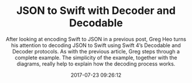 ---
title: "JSON to Swift with Decoder and Decodable"
subtitle: "After looking at encoding Swift to JSON in a previous post, Greg Heo turns his attention to decoding JSON to Swift using Swift 4’s Decodable and Decoder protocols. As with the previous article, Greg steps through a complete example. The simplicity of the example, together with the diagrams, really help to explain how the decoding process works."
tags: ["JSON","decodable","swift 4"]
link: "https://swiftunboxed.com/stdlib/json-decoder-decodable/"
date: "2017-07-23 09:26:12"
---